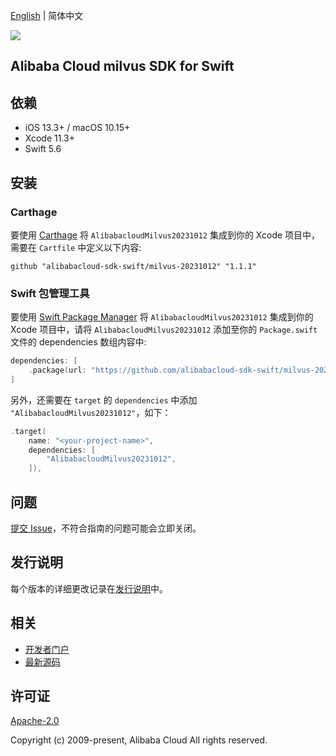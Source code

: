 [English](README.md) | 简体中文

![](https://aliyunsdk-pages.alicdn.com/icons/AlibabaCloud.svg)

## Alibaba Cloud milvus SDK for Swift

## 依赖

- iOS 13.3+ / macOS 10.15+
- Xcode 11.3+
- Swift 5.6

## 安装

### Carthage

要使用 [Carthage](https://github.com/Carthage/Carthage) 将 `AlibabacloudMilvus20231012` 集成到你的 Xcode 项目中，需要在 `Cartfile` 中定义以下内容:

```ogdl
github "alibabacloud-sdk-swift/milvus-20231012" "1.1.1"
```

### Swift 包管理工具

要使用 [Swift Package Manager](https://swift.org/package-manager/) 将 `AlibabacloudMilvus20231012` 集成到你的 Xcode 项目中，请将 `AlibabacloudMilvus20231012` 添加至你的 `Package.swift` 文件的 dependencies 数组内容中:

```swift
dependencies: [
    .package(url: "https://github.com/alibabacloud-sdk-swift/milvus-20231012.git", from: "1.1.1")
]
```

另外，还需要在 `target` 的 `dependencies` 中添加 `"AlibabacloudMilvus20231012"`，如下：

```swift
.target(
    name: "<your-project-name>",
    dependencies: [
        "AlibabacloudMilvus20231012",
    ]),
```

## 问题

[提交 Issue](https://github.com/alibabacloud-sdk-swift/milvus-20231012/issues/new)，不符合指南的问题可能会立即关闭。

## 发行说明

每个版本的详细更改记录在[发行说明](./ChangeLog.txt)中。

## 相关

* [开发者门户](https://next.api.aliyun.com/home)
* [最新源码](https://github.com/alibabacloud-sdk-swift/milvus-20231012)

## 许可证

[Apache-2.0](http://www.apache.org/licenses/LICENSE-2.0)

Copyright (c) 2009-present, Alibaba Cloud All rights reserved.
